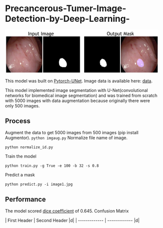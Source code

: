 # Precancerous-Tumer-Image-Detection-by-Deep-Learning-
<img src="demo.png">

This model was built on [Pytorch-UNet](https://github.com/milesial/Pytorch-UNet). Image data is available here: [data](https://polyp.grand-challenge.org/CVCClinicDB/).

This model implemented image segmentation with U-Net(convolutional networks for biomedical image segmentation) and was trained from scratch with 5000 images with data augmentation because originally there were only 500 images.

## Process
Augment the data to get 5000 images from 500 images (pip install Augmentor).
``
python imgaug.py
``
Normalize file name of image.
```
python normalize_id.py
```
Train the model
```
python train.py -g True -e 100 -b 32 -s 0.8
```
Predict a mask
```
python predict.py -i image1.jpg
```
## Performance
The model scored [dice coefficient](https://en.wikipedia.org/wiki/S%C3%B8rensen%E2%80%93Dice_coefficient) of 0.645.
Confusion Matrix


| First Header  | Second Header |d|
| ------------- | ------------- |d|



